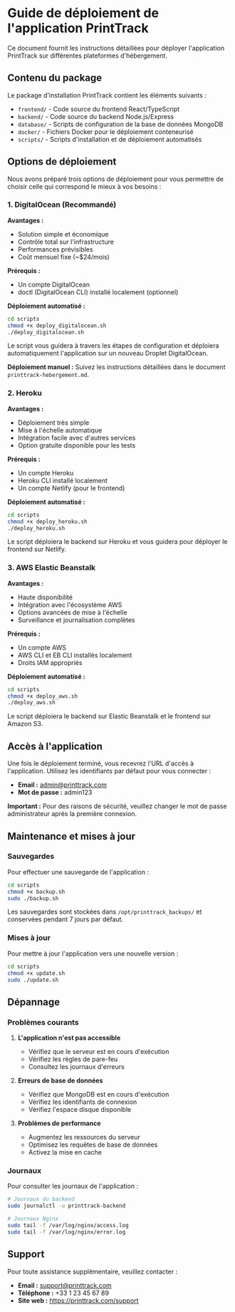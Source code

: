 # Guide de déploiement de l'application PrintTrack

Ce document fournit les instructions détaillées pour déployer l'application PrintTrack sur différentes plateformes d'hébergement.

## Contenu du package

Le package d'installation PrintTrack contient les éléments suivants :

- `frontend/` - Code source du frontend React/TypeScript
- `backend/` - Code source du backend Node.js/Express
- `database/` - Scripts de configuration de la base de données MongoDB
- `docker/` - Fichiers Docker pour le déploiement conteneurisé
- `scripts/` - Scripts d'installation et de déploiement automatisés

## Options de déploiement

Nous avons préparé trois options de déploiement pour vous permettre de choisir celle qui correspond le mieux à vos besoins :

### 1. DigitalOcean (Recommandé)

**Avantages :**
- Solution simple et économique
- Contrôle total sur l'infrastructure
- Performances prévisibles
- Coût mensuel fixe (~$24/mois)

**Prérequis :**
- Un compte DigitalOcean
- doctl (DigitalOcean CLI) installé localement (optionnel)

**Déploiement automatisé :**
```bash
cd scripts
chmod +x deploy_digitalocean.sh
./deploy_digitalocean.sh
```

Le script vous guidera à travers les étapes de configuration et déploiera automatiquement l'application sur un nouveau Droplet DigitalOcean.

**Déploiement manuel :**
Suivez les instructions détaillées dans le document `printtrack-hebergement.md`.

### 2. Heroku

**Avantages :**
- Déploiement très simple
- Mise à l'échelle automatique
- Intégration facile avec d'autres services
- Option gratuite disponible pour les tests

**Prérequis :**
- Un compte Heroku
- Heroku CLI installé localement
- Un compte Netlify (pour le frontend)

**Déploiement automatisé :**
```bash
cd scripts
chmod +x deploy_heroku.sh
./deploy_heroku.sh
```

Le script déploiera le backend sur Heroku et vous guidera pour déployer le frontend sur Netlify.

### 3. AWS Elastic Beanstalk

**Avantages :**
- Haute disponibilité
- Intégration avec l'écosystème AWS
- Options avancées de mise à l'échelle
- Surveillance et journalisation complètes

**Prérequis :**
- Un compte AWS
- AWS CLI et EB CLI installés localement
- Droits IAM appropriés

**Déploiement automatisé :**
```bash
cd scripts
chmod +x deploy_aws.sh
./deploy_aws.sh
```

Le script déploiera le backend sur Elastic Beanstalk et le frontend sur Amazon S3.

## Accès à l'application

Une fois le déploiement terminé, vous recevrez l'URL d'accès à l'application. Utilisez les identifiants par défaut pour vous connecter :

- **Email :** admin@printtrack.com
- **Mot de passe :** admin123

**Important :** Pour des raisons de sécurité, veuillez changer le mot de passe administrateur après la première connexion.

## Maintenance et mises à jour

### Sauvegardes

Pour effectuer une sauvegarde de l'application :

```bash
cd scripts
chmod +x backup.sh
sudo ./backup.sh
```

Les sauvegardes sont stockées dans `/opt/printtrack_backups/` et conservées pendant 7 jours par défaut.

### Mises à jour

Pour mettre à jour l'application vers une nouvelle version :

```bash
cd scripts
chmod +x update.sh
sudo ./update.sh
```

## Dépannage

### Problèmes courants

1. **L'application n'est pas accessible**
   - Vérifiez que le serveur est en cours d'exécution
   - Vérifiez les règles de pare-feu
   - Consultez les journaux d'erreurs

2. **Erreurs de base de données**
   - Vérifiez que MongoDB est en cours d'exécution
   - Vérifiez les identifiants de connexion
   - Vérifiez l'espace disque disponible

3. **Problèmes de performance**
   - Augmentez les ressources du serveur
   - Optimisez les requêtes de base de données
   - Activez la mise en cache

### Journaux

Pour consulter les journaux de l'application :

```bash
# Journaux du backend
sudo journalctl -u printtrack-backend

# Journaux Nginx
sudo tail -f /var/log/nginx/access.log
sudo tail -f /var/log/nginx/error.log
```

## Support

Pour toute assistance supplémentaire, veuillez contacter :

- **Email :** support@printtrack.com
- **Téléphone :** +33 1 23 45 67 89
- **Site web :** https://printtrack.com/support
